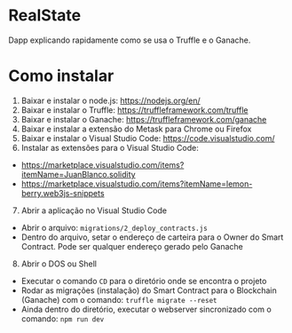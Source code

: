 # RealState

Dapp explicando rapidamente como se usa o Truffle e o Ganache.

# Como instalar

1. Baixar e instalar o node.js: https://nodejs.org/en/
2. Baixar e instalar o Truffle: https://truffleframework.com/truffle
3. Baixar e instalar o Ganache: https://truffleframework.com/ganache
4. Baixar e instalar a extensão do Metask para Chrome ou Firefox
5. Baixar e instalar o Visual Studio Code: https://code.visualstudio.com/
6. Instalar as extensões para o Visual Studio Code: 
  - https://marketplace.visualstudio.com/items?itemName=JuanBlanco.solidity
  - https://marketplace.visualstudio.com/items?itemName=lemon-berry.web3js-snippets

7. Abrir a aplicação no Visual Studio Code
  - Abrir o arquivo: ```migrations/2_deploy_contracts.js```
  - Dentro do arquivo, setar o endereço de carteira para o Owner do Smart Contract. Pode ser qualquer endereço gerado pelo Ganache

8. Abrir o DOS ou Shell
  - Executar o comando ```CD``` para o diretório onde se encontra o projeto
  - Rodar as migrações (instalação) do Smart Contract para o Blockchain (Ganache) com o comando: ```truffle migrate --reset```
  - Ainda dentro do diretório, executar o webserver sincronizado com o comando: ```npm run dev```
  

